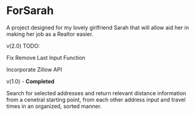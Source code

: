 # ForSarah

A project designed for my lovely girlfriend Sarah that will allow aid her in making her job as a Realtor easier.


v(2.0) TODO:

 Fix Remove Last Input Function
 
 Incorporate Zillow API
 
 v(1.0) - **Completed**
 
 Search for selected addresses and return relevant distance information from a cenetral starting point, from each other address input and travel times in an organized, sorted manner.
